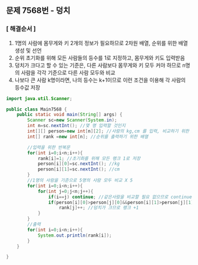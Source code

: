 ## 문제 7568번 - 덩치
### [ 해결순서 ]
1. 1명의 사람에 몸무게와 키 2개의 정보가 필요하므로 2차원 배열, 순위를 위한 배열 생성 및 선언
2. 순위 초기화를 위해 모든 사람들의 등수를 1로 지정하고, 몸무게와 키도 입력받음
3. 덩치가 크다고 할 수 있는 기준은, 다른 사람보다 몸무게와 키 모두 커야 하므로 n명의 사람을 각각 기준으로 다른 사람 모두와 비교
4. 나보다 큰 사람 k명이라면, 나의 등수는 k+1이므로 이런 조건을 이용해 각 사람의 등수값 저장

```java
import java.util.Scanner;

public class Main7568 {
    public static void main(String[] args) {
        Scanner sc=new Scanner(System.in);
        int n=sc.nextInt(); //몇 명 입력할 것인지
        int[][] person=new int[n][2]; //사람의 kg,cm 를 입력, 비교하기 위한 2차원 배열
        int[] rank =new int[n]; //순위를 출력하기 위한 배열

        //입력을 위한 반복문
        for(int i=0;i<n;i++){
            rank[i]=1; //초기화를 위해 모든 랭크 1로 저장
            person[i][0]=sc.nextInt(); //kg
            person[i][1]=sc.nextInt(); //cm
        }
        //1명의 사람을 기준으로 5명의 사람 모두 비교 X 5
        for(int i=0;i<n;i++){
            for(int j=0;j<n;j++){
                if(i==j) continue; //같은사람을 비교할 필요 없으므로 continue
                if(person[i][0]>person[j][0]&&person[i][1]>person[j][1]) //몸무게와 키가 둘다 크면
                    rank[j]++; //덩치가 크므로 랭크 +1
            }
        }
        //출력
        for(int i=0;i<n;i++){
            System.out.println(rank[i]);
        }
    }

}


```
